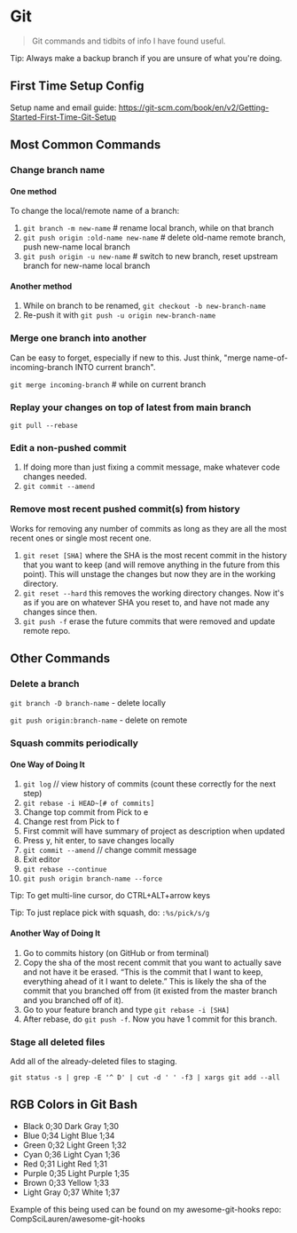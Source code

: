 # Git

> Git commands and tidbits of info I have found useful.

Tip: Always make a backup branch if you are unsure of what you're doing.

## First Time Setup Config

Setup name and email guide:
https://git-scm.com/book/en/v2/Getting-Started-First-Time-Git-Setup

## Most Common Commands

### Change branch name

#### One method

To change the local/remote name of a branch:

1. `git branch -m new-name` # rename local branch, while on that branch
2. `git push origin :old-name new-name` # delete old-name remote branch, push new-name local branch
3. `git push origin -u new-name` # switch to new branch, reset upstream branch for new-name local branch

#### Another method

1. While on branch to be renamed, `git checkout -b new-branch-name`
2. Re-push it with `git push -u origin new-branch-name`

### Merge one branch into another

Can be easy to forget, especially if new to this. Just think, "merge name-of-incoming-branch INTO current branch".

`git merge incoming-branch` # while on current branch

### Replay your changes on top of latest from main branch

`git pull --rebase`

### Edit a non-pushed commit

1. If doing more than just fixing a commit message, make whatever code changes needed.
1. `git commit --amend`

### Remove most recent pushed commit(s) from history

Works for removing any number of commits as long as they are all the most recent ones or single most recent one.

1. `git reset [SHA]` where the SHA is the most recent commit in the history that you want to keep (and will remove anything in the future from this point). This will unstage the changes but now they are in the working directory.
1. `git reset --hard` this removes the working directory changes. Now it's as if you are on whatever SHA you reset to, and have not made any changes since then.
1. `git push -f` erase the future commits that were removed and update remote repo.

## Other Commands

### Delete a branch

`git branch -D branch-name` - delete locally

`git push origin:branch-name` - delete on remote

### Squash commits periodically

#### One Way of Doing It

1. `git log` // view history of commits (count these correctly for the next step)
1. `git rebase -i HEAD~[# of commits]`
1. Change top commit from Pick to e
1. Change rest from Pick to f
1. First commit will have summary of project as description when updated
1. Press y, hit enter, to save changes locally
1. `git commit --amend` // change commit message
1. Exit editor
1. `git rebase --continue`
1. `git push origin branch-name --force`

Tip: To get multi-line cursor, do CTRL+ALT+arrow keys

Tip: To just replace pick with squash, do:
`:%s/pick/s/g`

#### Another Way of Doing It

1. Go to commits history (on GitHub or from terminal)
1. Copy the sha of the most recent commit that you want to actually save and not have it be erased. “This is the commit that I want to keep, everything ahead of it I want to delete.” This is likely the sha of the commit that you branched off from (it existed from the master branch and you branched off of it).
1. Go to your feature branch and type `git rebase -i [SHA]`
1. After rebase, do `git push -f`. Now you have 1 commit for this branch.

### Stage all deleted files

Add all of the already-deleted files to staging.

`git status -s | grep -E '^ D' | cut -d ' ' -f3 | xargs git add --all`

## RGB Colors in Git Bash

- Black 0;30 Dark Gray 1;30
- Blue 0;34 Light Blue 1;34
- Green 0;32 Light Green 1;32
- Cyan 0;36 Light Cyan 1;36
- Red 0;31 Light Red 1;31
- Purple 0;35 Light Purple 1;35
- Brown 0;33 Yellow 1;33
- Light Gray 0;37 White 1;37

Example of this being used can be found on my awesome-git-hooks repo:
CompSciLauren/awesome-git-hooks
